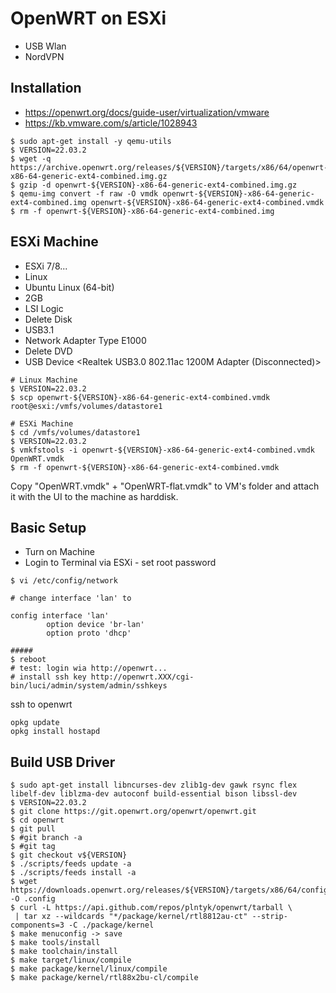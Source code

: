 # OpenWRT on ESXi

- USB Wlan
- NordVPN 

## Installation

- https://openwrt.org/docs/guide-user/virtualization/vmware
- https://kb.vmware.com/s/article/1028943


```
$ sudo apt-get install -y qemu-utils
$ VERSION=22.03.2
$ wget -q https://archive.openwrt.org/releases/${VERSION}/targets/x86/64/openwrt-${VERSION}-x86-64-generic-ext4-combined.img.gz
$ gzip -d openwrt-${VERSION}-x86-64-generic-ext4-combined.img.gz
$ qemu-img convert -f raw -O vmdk openwrt-${VERSION}-x86-64-generic-ext4-combined.img openwrt-${VERSION}-x86-64-generic-ext4-combined.vmdk
$ rm -f openwrt-${VERSION}-x86-64-generic-ext4-combined.img
```

## ESXi Machine

- ESXi 7/8...
- Linux
- Ubuntu Linux (64-bit)
- 2GB
- LSI Logic
- Delete Disk
- USB3.1
- Network Adapter Type E1000
- Delete DVD
- USB Device <Realtek USB3.0 802.11ac 1200M Adapter (Disconnected)>

```
# Linux Machine
$ VERSION=22.03.2
$ scp openwrt-${VERSION}-x86-64-generic-ext4-combined.vmdk root@esxi:/vmfs/volumes/datastore1
```


```
# ESXi Machine
$ cd /vmfs/volumes/datastore1
$ VERSION=22.03.2
$ vmkfstools -i openwrt-${VERSION}-x86-64-generic-ext4-combined.vmdk OpenWRT.vmdk 
$ rm -f openwrt-${VERSION}-x86-64-generic-ext4-combined.vmdk
```

Copy "OpenWRT.vmdk" + "OpenWRT-flat.vmdk" to VM's folder and attach it with the UI to the machine as harddisk.


## Basic Setup

- Turn on Machine
- Login to Terminal via ESXi - set root password

```
$ vi /etc/config/network

# change interface 'lan' to

config interface 'lan'
        option device 'br-lan'
        option proto 'dhcp'
        
#####
$ reboot
# test: login wia http://openwrt...
# install ssh key http://openwrt.XXX/cgi-bin/luci/admin/system/admin/sshkeys
```

ssh to openwrt

```
opkg update
opkg install hostapd
```

## Build USB Driver

```
$ sudo apt-get install libncurses-dev zlib1g-dev gawk rsync flex libelf-dev liblzma-dev autoconf build-essential bison libssl-dev 
$ VERSION=22.03.2
$ git clone https://git.openwrt.org/openwrt/openwrt.git
$ cd openwrt
$ git pull
$ #git branch -a
$ #git tag
$ git checkout v${VERSION}
$ ./scripts/feeds update -a
$ ./scripts/feeds install -a
$ wget https://downloads.openwrt.org/releases/${VERSION}/targets/x86/64/config.buildinfo -O .config
$ curl -L https://api.github.com/repos/plntyk/openwrt/tarball \
 | tar xz --wildcards "*/package/kernel/rtl8812au-ct" --strip-components=3 -C ./package/kernel
$ make menuconfig -> save
$ make tools/install
$ make toolchain/install
$ make target/linux/compile
$ make package/kernel/linux/compile
$ make package/kernel/rtl88x2bu-cl/compile 
```

